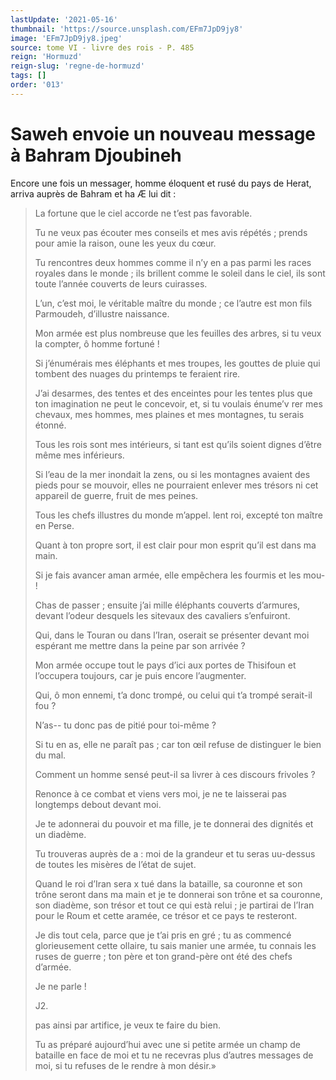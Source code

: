 ```yaml
---
lastUpdate: '2021-05-16'
thumbnail: 'https://source.unsplash.com/EFm7JpD9jy8'
image: 'EFm7JpD9jy8.jpeg'
source: tome VI - livre des rois - P. 485
reign: 'Hormuzd'
reign-slug: 'regne-de-hormuzd'
tags: []
order: '013'
---
```


# Saweh envoie un nouveau message à Bahram Djoubineh

Encore une fois un messager, homme éloquent et rusé du pays de Herat, arriva auprès de Bahram et ha
Æ
lui dit :

> La fortune que le ciel accorde ne t’est pas favorable.
>
> Tu ne veux pas écouter mes conseils et mes avis répétés ; prends pour amie la raison, oune les yeux du cœur.
>
> Tu rencontres deux hommes comme il n’y en a pas parmi les races royales dans le monde ; ils brillent comme le soleil dans le ciel, ils sont toute l’année couverts de leurs cuirasses.
>
> L’un, c’est moi, le véritable maître du monde ; ce l’autre est mon fils Parmoudeh, d’illustre naissance.
>
> Mon armée est plus nombreuse que les feuilles des arbres, si tu veux la compter, ô homme fortuné !
>
> Si j’énumérais mes éléphants et mes troupes, les gouttes de pluie qui tombent des nuages du printemps te feraient rire.
>
> J’ai desarmes, des tentes et des enceintes pour les tentes plus que ton imagination ne peut le concevoir, et, si tu voulais énume’v rer mes chevaux, mes hommes, mes plaines et mes montagnes, tu serais étonné.
>
> Tous les rois sont mes intérieurs, si tant est qu’ils soient dignes d’être même mes inférieurs.
>
> Si l’eau de la mer inondait la zens, ou si les montagnes avaient des pieds pour se mouvoir, elles ne pourraient enlever mes trésors ni cet appareil de guerre, fruit de mes peines.
>
> Tous les chefs illustres du monde m’appel. lent roi, excepté ton maître en Perse.
>
> Quant à ton propre sort, il est clair pour mon esprit qu’il est dans ma main.
>
> Si je fais avancer aman armée, elle empêchera les fourmis et les mou- !
>
> Chas de passer ; ensuite j’ai mille éléphants couverts d’armures, devant l’odeur desquels les sitevaux des cavaliers s’enfuiront.
>
> Qui, dans le Touran ou dans l’Iran, oserait se présenter devant moi espérant me mettre dans la peine par son arrivée ?
>
> Mon armée occupe tout le pays d’ici aux portes de Thisifoun et l’occupera toujours, car je puis encore l’augmenter.
>
> Qui, ô mon ennemi, t’a donc trompé, ou celui qui t’a trompé serait-il fou ?
>
> N’as--
tu donc pas de pitié pour toi-même ?
>
> Si tu en as, elle ne paraît pas ; car ton œil refuse de distinguer le bien du mal.
>
> Comment un homme sensé peut-il sa livrer à ces discours frivoles ?
>
> Renonce à ce combat et viens vers moi, je ne te laisserai pas longtemps debout devant moi.
>
> Je te adonnerai du pouvoir et ma fille, je te donnerai des dignités et un diadème.
>
> Tu trouveras auprès de a : moi de la grandeur et tu seras uu-dessus de toutes les misères de l’état de sujet.
>
> Quand le roi d’Iran sera x tué dans la bataille, sa couronne et son trône seront dans ma main et je te donnerai son trône et sa couronne, son diadème, son trésor et tout ce qui està relui ; je partirai de l’Iran pour le Roum et cette aramée, ce trésor et ce pays te resteront.
>
> Je dis tout cela, parce que je t’ai pris en gré ; tu as commencé glorieusement cette ollaire, tu sais manier une armée, tu connais les ruses de guerre ; ton père et ton grand-père ont été des chefs d’armée.
>
> Je ne parle !
>
> J2.
>
> pas ainsi par artifice, je veux te faire du bien.
>
> Tu as préparé aujourd’hui avec une si petite armée un champ de bataille en face de moi et tu ne recevras plus d’autres messages de moi, si tu refuses de le rendre à mon désir.»
